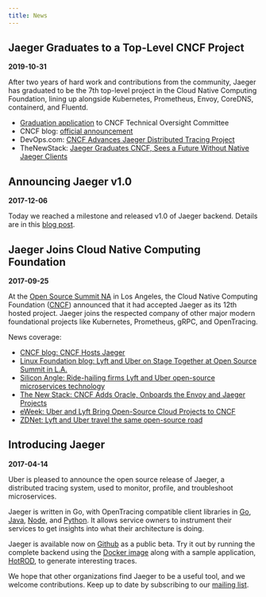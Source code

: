 ```yaml
---
title: News
---
```


## Jaeger Graduates to a Top-Level CNCF Project

**2019-10-31**

After two years of hard work and contributions from the community, Jaeger has graduated to be the 7th top-level project in the Cloud Native Computing
Foundation, lining up alongside Kubernetes, Prometheus, Envoy, CoreDNS, containerd, and Fluentd.

* [Graduation application](https://github.com/cncf/toc/blob/master/reviews/graduation-jaeger.md) to CNCF Technical Oversight Committee
* CNCF blog: [official announcement](https://www.cncf.io/announcement/2019/10/31/cloud-native-computing-foundation-announces-jaeger-graduation/)
* DevOps.com: [CNCF Advances Jaeger Distributed Tracing Project](https://devops.com/cncf-advances-jaeger-distributed-tracing-project/)
* TheNewStack: [Jaeger Graduates CNCF, Sees a Future Without Native Jaeger Clients](https://thenewstack.io/jaeger-graduates-cncf-sees-a-future-without-native-jaeger-clients/)

## Announcing Jaeger v1.0

**2017-12-06**

Today we reached a milestone and released v1.0 of Jaeger backend. Details are in this
[blog post](https://medium.com/jaegertracing/announcing-jaeger-1-0-37b5990cc59b).

## Jaeger Joins Cloud Native Computing Foundation

**2017-09-25**

At the [Open Source Summit NA](http://events.linuxfoundation.org/events/open-source-summit-north-america) in Los Angeles,
the Cloud Native Computing Foundation ([CNCF](http://cncf.io)) announced that it had accepted Jaeger as its 12th hosted project.
Jaeger joins the respected company of other major modern foundational projects like Kubernetes, Prometheus, gRPC, and OpenTracing.

News coverage:

  * [CNCF blog: CNCF Hosts Jaeger](https://www.cncf.io/blog/2017/09/13/cncf-hosts-jaeger/)
  * [Linux Foundation blog: Lyft and Uber on Stage Together at Open Source Summit in L.A.]()
  * [Silicon Angle: Ride-hailing firms Lyft and Uber open-source microservices technology]()
  * [The New Stack: CNCF Adds Oracle, Onboards the Envoy and Jaeger Projects](https://thenewstack.io/cncf-adds-oracle-onboards-envoy-jaeger-projects/)
  * [eWeek: Uber and Lyft Bring Open-Source Cloud Projects to CNCF]()
  * [ZDNet: Lyft and Uber travel the same open-source road](http://www.zdnet.com/article/lyft-and-uber-travel-the-same-open-source-road/)

## Introducing Jaeger

**2017-04-14**

<!-- <img align="right" src="/img/jaeger-vector.svg"> -->
Uber is pleased to announce the open source release of Jaeger, a distributed tracing system, used to monitor, profile, and troubleshoot microservices.

Jaeger is written in Go, with OpenTracing compatible client libraries in [Go](https://github.com/jaegertracing/jaeger-client-go), [Java](https://github.com/jaegertracing/jaeger-client-java), [Node](https://github.com/jaegertracing/jaeger-client-node), and [Python](https://github.com/jaegertracing/jaeger-client-python). It allows service owners to instrument their services to get insights into what their architecture is doing.

Jaeger is available now on [Github](https://github.com/jaegertracing/jaeger) as a public beta. Try it out by running the complete backend using the [Docker image]() along with a sample application, [HotROD](), to generate interesting traces.

We hope that other organizations find Jaeger to be a useful tool, and we welcome contributions.
Keep up to date by subscribing to our [mailing list]().

